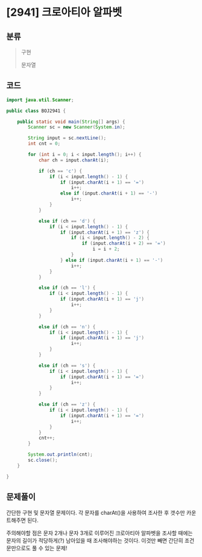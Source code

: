 # [2941] 크로아티아 알파벳

## 분류
> 구현
>
> 문자열

## 코드
```java
import java.util.Scanner;

public class BOJ2941 {

	public static void main(String[] args) {
		Scanner sc = new Scanner(System.in);

		String input = sc.nextLine();
		int cnt = 0;

		for (int i = 0; i < input.length(); i++) {
			char ch = input.charAt(i);

			if (ch == 'c') {
				if (i < input.length() - 1) {
					if (input.charAt(i + 1) == '=')
						i++;
					else if (input.charAt(i + 1) == '-')
						i++;
				}
			}

			else if (ch == 'd') {
				if (i < input.length() - 1) {
					if (input.charAt(i + 1) == 'z') {
						if (i < input.length() - 2) {
							if (input.charAt(i + 2) == '=')
								i = i + 2;
						}
					} else if (input.charAt(i + 1) == '-')
						i++;
				}
			}

			else if (ch == 'l') {
				if (i < input.length() - 1) {
					if (input.charAt(i + 1) == 'j')
						i++;
				}
			}

			else if (ch == 'n') {
				if (i < input.length() - 1) {
					if (input.charAt(i + 1) == 'j')
						i++;
				}
			}

			else if (ch == 's') {
				if (i < input.length() - 1) {
					if (input.charAt(i + 1) == '=')
						i++;
				}
			}

			else if (ch == 'z') {
				if (i < input.length() - 1) {
					if (input.charAt(i + 1) == '=')
						i++;
				}
			}
			cnt++;
		}

		System.out.println(cnt);
		sc.close();
	}

}

```

## 문제풀이

간단한 구현 및 문자열 문제이다. 각 문자를 charAt()을 사용하여 조사한 후 갯수만 카운트해주면 된다.

주의해야할 점은 문자 2개나 문자 3개로 이루어진 크로아티아 알파벳을 조사할 때에는 문자의 길이가 적당하게(?) 남아있을 때 조사해야하는 것이다. 이것만 빼면 간단히 조건문만으로도 풀 수 있는 문제!